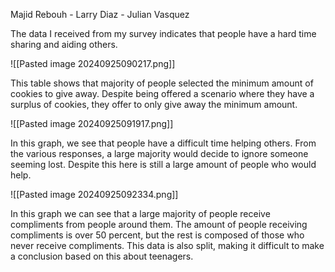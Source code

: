 Majid Rebouh - Larry Diaz - Julian Vasquez

The data I received from my survey indicates that people have a hard time sharing and aiding others.


![[Pasted image 20240925090217.png]]

This table shows that majority of people selected the minimum amount of cookies to give away. Despite being offered a scenario where they have a surplus of cookies, they offer to only give away the minimum amount.

![[Pasted image 20240925091917.png]]

In this graph, we see that people have a difficult time helping others. From the various responses, a large majority would decide to ignore someone seeming lost. Despite this here is still a large amount of people who would help.

![[Pasted image 20240925092334.png]]

In this graph we can see that a large majority of people receive compliments from people around them. The amount of people receiving compliments is over 50 percent, but the rest is composed of those who never receive compliments. This data is also split, making it difficult to make a conclusion based on this about teenagers. 